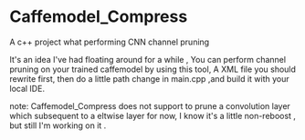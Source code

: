 # Caffemodel_Compress
A c++ project what performing CNN channel pruning

It's an idea I've had floating around for a while , You can perform channel pruning on your trained caffemodel by using this tool, A XML file you should rewrite first, then do a little path change in main.cpp ,and build it with your local IDE.

note: Caffemodel_Compress does not support to prune a convolution layer which subsequent to a eltwise layer for now, I know it's a little non-reboost , but still I'm working on it .
